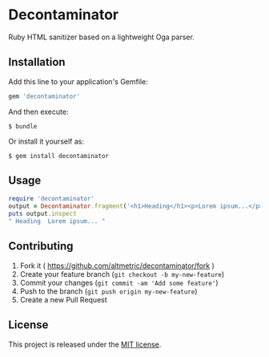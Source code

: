 # Decontaminator

Ruby HTML sanitizer based on a lightweight Oga parser.

## Installation

Add this line to your application's Gemfile:

```ruby
gem 'decontaminator'
```

And then execute:

    $ bundle

Or install it yourself as:

    $ gem install decontaminator

## Usage

```ruby
require 'decontaminator'
output = Decontaminator.fragment('<h1>Heading</h1><p>Lorem ipsum...</p><script>alert(1)</script>')
puts output.inspect
" Heading  Lorem ipsum... "
```

## Contributing

1. Fork it ( https://github.com/altmetric/decontaminator/fork )
2. Create your feature branch (`git checkout -b my-new-feature`)
3. Commit your changes (`git commit -am 'Add some feature'`)
4. Push to the branch (`git push origin my-new-feature`)
5. Create a new Pull Request

## License

This project is released under the [MIT license](https://github.com/altmetric/decontaminator/blob/master/LICENSE.txt).

